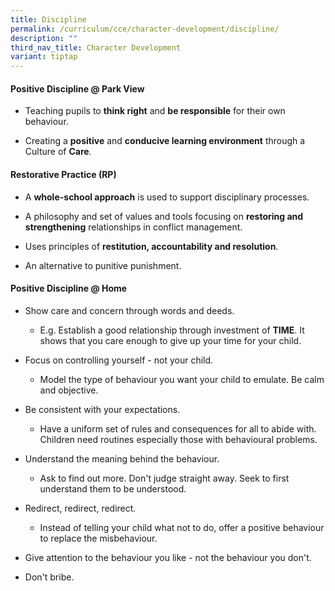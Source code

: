 ```yaml
---
title: Discipline
permalink: /curriculum/cce/character-development/discipline/
description: ""
third_nav_title: Character Development
variant: tiptap
---
```

<h4>Positive Discipline @ Park View</h4><ul data-tight="true" class="tight"><li><p>Teaching pupils to <strong>think right</strong> and <strong>be responsible</strong> for their own behaviour.</p></li><li><p>Creating a <strong>positive</strong> and <strong>conducive learning environment</strong> through a Culture of <strong>Care</strong>.</p></li></ul><h4>Restorative Practice (RP)</h4><ul data-tight="true" class="tight"><li><p>A <strong>whole-school approach</strong> is used to support disciplinary processes.</p></li><li><p>A philosophy and set of values and tools focusing on <strong>restoring and strengthening</strong> relationships in conflict management.</p></li><li><p>Uses principles of <strong>restitution, accountability and resolution</strong>.</p></li><li><p>An alternative to punitive punishment.</p></li></ul><h4>Positive Discipline @ Home</h4><ul data-tight="true" class="tight"><li><p>Show care and concern through words and deeds.</p><ul data-tight="true" class="tight"><li><p>E.g. Establish a good relationship through investment of <strong>TIME</strong>. It shows that you care enough to give up your time for your child.</p></li></ul></li><li><p>Focus on controlling yourself - not your child. </p><ul data-tight="true" class="tight"><li><p>Model the type of behaviour you want your child to emulate. Be calm and objective.</p></li></ul></li><li><p>Be consistent with your expectations.</p><ul data-tight="true" class="tight"><li><p>Have a uniform set of rules and consequences for all to abide with. Children need routines especially those with behavioural problems.</p></li></ul></li><li><p>Understand the meaning behind the behaviour. </p><ul data-tight="true" class="tight"><li><p>Ask to find out more. Don't judge straight away. Seek to first understand them to be understood.</p></li></ul></li><li><p>Redirect, redirect, redirect.</p><ul data-tight="true" class="tight"><li><p>Instead of telling your child what not to do, offer a positive behaviour to replace the misbehaviour.</p></li></ul></li><li><p>Give attention to the behaviour you like - not the behaviour you don't.</p></li><li><p>Don't bribe.</p></li></ul><p></p>